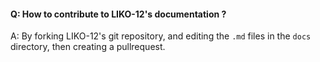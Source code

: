 #### Q: How to contribute to LIKO-12's documentation ?
A: By forking LIKO-12's git repository, and editing the `.md` files in the `docs` directory, then creating a pullrequest.